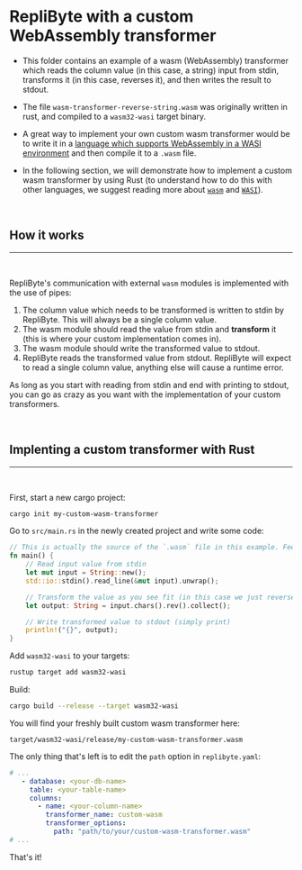 # RepliByte with a custom WebAssembly transformer

- This folder contains an example of a wasm (WebAssembly) transformer which reads the column value (in this case, a string) input from stdin, transforms it (in this case, reverses it), and then writes the result to stdout.

 - The file `wasm-transformer-reverse-string.wasm`  was originally written in rust, and compiled to a `wasm32-wasi` target binary.

 - A great way to implement your own custom wasm transformer would be to write it in a [language which supports WebAssembly in a WASI environment](https://www.fermyon.com/wasm-languages/webassembly-language-support) and then compile it to a `.wasm` file.

 - In the following section, we will demonstrate how to implement a custom wasm transformer by using Rust (to understand how to do this with other languages, we suggest reading more about [`wasm`](https://developer.mozilla.org/en-US/docs/WebAssembly) and [`WASI`](https://wasi.dev/)).

<br>

## How it works
---
<br>

RepliByte's communication with external `wasm` modules is implemented with the use of pipes:
1. The column value which needs to be transformed is written to stdin by RepliByte. This will always be a single column value. 
2. The wasm module should read the value from stdin and **transform** it (this is where your custom implementation comes in).
3. The wasm module should write the transformed value to stdout.
4. RepliByte reads the transformed value from stdout. RepliByte will expect to read a single column value, anything else will cause a runtime error.

As long as you start with reading from stdin and end with printing to stdout, you can go as crazy as you want with the implementation of your custom transformers.

<br>

## Implenting a custom transformer with Rust
---
<br>

First, start a new cargo project:
```sh
cargo init my-custom-wasm-transformer
```


Go to `src/main.rs` in the newly created project and write some code:
```rust
// This is actually the source of the `.wasm` file in this example. Feel free to edit it !
fn main() {
    // Read input value from stdin
    let mut input = String::new();
    std::io::stdin().read_line(&mut input).unwrap();

    // Transform the value as you see fit (in this case we just reverse the string)
    let output: String = input.chars().rev().collect();

    // Write transformed value to stdout (simply print)
    println!("{}", output);
}
```

Add `wasm32-wasi` to your targets:
```sh
rustup target add wasm32-wasi
```
Build:
```sh
cargo build --release --target wasm32-wasi
```

You will find your freshly built custom wasm transformer here:

 `target/wasm32-wasi/release/my-custom-wasm-transformer.wasm`

 The only thing that's left is to edit the `path` option in `replibyte.yaml`:

 ```yaml
# ...
    - database: <your-db-name>
      table: <your-table-name>
      columns:
        - name: <your-column-name>
          transformer_name: custom-wasm
          transformer_options:
            path: "path/to/your/custom-wasm-transformer.wasm"
# ...
 ```

 
That's it!